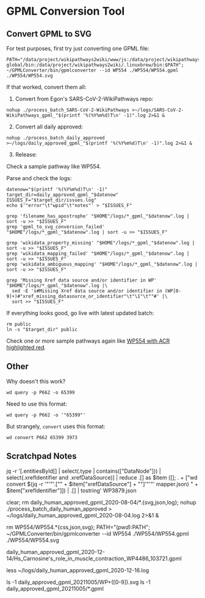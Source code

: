 # GPML Conversion Tool

## Convert GPML to SVG

For test purposes, first try just converting one GPML file:

```
PATH="/data/project/wikipathways2wiki/www/js:/data/project/wikipathways2wiki/GPMLConverter/bin:/data/project/wikipathways2wiki/.npm-global/bin:/data/project/wikipathways2wiki/.linuxbrew/bin:$PATH"; ~/GPMLConverter/bin/gpmlconverter --id WP554 ./WP554/WP554.gpml ./WP554/WP554.svg
```

If that worked, convert them all:

1. Convert from Egon's SARS-CoV-2-WikiPathways repo:

```
nohup ./process_batch_SARS-CoV-2-WikiPathways >~/logs/SARS-CoV-2-WikiPathways_gpml_"$(printf '%(%Y%m%d)T\n' -1)".log 2>&1 &
```

2. Convert all daily approved:

```
nohup ./process_batch_daily_approved >~/logs/daily_approved_gpml_"$(printf '%(%Y%m%d)T\n' -1)".log 2>&1 &
```

3. Release:

Check a sample pathway like WP554.

Parse and check the logs:

```
datenow="$(printf '%(%Y%m%d)T\n' -1)"
target_dir=daily_approved_gpml_"$datenow"
ISSUES_F="$target_dir/issues.log"
echo $'"error"\t"wpid"\t"notes"' > "$ISSUES_F"

grep 'filename_has_apostrophe' "$HOME"/logs/*_gpml_"$datenow".log | sort -u >> "$ISSUES_F"
grep 'gpml_to_svg_conversion_failed' "$HOME"/logs/*_gpml_"$datenow".log | sort -u >> "$ISSUES_F"

grep 'wikidata_property_missing' "$HOME"/logs/*_gpml_"$datenow".log | sort -u >> "$ISSUES_F"
grep 'wikidata_mapping_failed' "$HOME"/logs/*_gpml_"$datenow".log | sort -u >> "$ISSUES_F"
grep 'wikidata_ambiguous_mapping' "$HOME"/logs/*_gpml_"$datenow".log | sort -u >> "$ISSUES_F"

grep 'Missing Xref data source and/or identifier in WP' "$HOME"/logs/*_gpml_"$datenow".log |\
  sed -E 's#Missing Xref data source and/or identifier in (WP[0-9]+)#"xref_missing_datasource_or_identifier"\t"\1"\t""#' |\
  sort >> "$ISSUES_F"
```

If everything looks good, go live with latest updated batch:

```
rm public
ln -s "$target_dir" public
```

Check one or more sample pathways again like [WP554 with ACR highlighted red](https://pathway-viewer.toolforge.org/?id=WP554&red=ACE).

## Other

Why doesn't this work?
```
wd query -p P662 -o 65399
```

Need to use this format:
```
wd query -p P662 -o '"65399"'
```

But strangely, `convert` uses this format:
```
wd convert P662 65399 3973
```

## Scratchpad Notes

jq -r '[.entitiesById[] | select(.type | contains(["DataNode"])) | select(.xrefIdentifier and .xrefDataSource)] | reduce .[] as $item ([]; . + ["wd convert $(jq -r '"'"'.[\"" + $item["xrefDataSource"] + "\"]'"'"' mapper.json) " + $item["xrefIdentifier"]]) | .[] | tostring' WP3879.json

clear; rm daily_human_approved_gpml_2020-08-04/*.{svg,json,log}; nohup ./process_batch_daily_human_approved > ~/logs/daily_human_approved_gpml_2020-08-04.log 2>&1 &

rm WP554/WP554.*{css,json,svg}; PATH="$(pwd):$PATH"; ~/GPMLConverter/bin/gpmlconverter --id WP554 ./WP554/WP554.gpml ./WP554/WP554.svg

daily_human_approved_gpml_2020-12-14/Hs_Carnosine's_role_in_muscle_contraction_WP4486_103721.gpml

less ~/logs/daily_human_approved_gpml_2020-12-16.log 

ls -1 daily_approved_gpml_20211005/WP+([0-9])\.svg
ls -1 daily_approved_gpml_20211005/*.gpml
